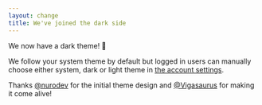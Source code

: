 ```yaml
---
layout: change
title: We've joined the dark side
---
```

We now have a dark theme! 🌃 

We follow your system theme by default but logged in users can manually choose either system, dark or light theme in [the account settings](https://plausible.io/docs/dashboard-appearance).

Thanks [@nurodev](https://github.com/NuroDev) for the initial theme design and [@Vigasaurus](https://github.com/Vigasaurus) for making it come alive!
